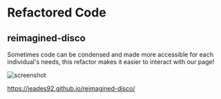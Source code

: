 # Refactored Code 

## reimagined-disco 

<p>Sometimes code can be condensed and made more accessible for each individual's needs, this refactor makes it easier to interact with our page!</p>

![screenshot](assets/images/seomod1screenshot.png)

https://jeades92.github.io/reimagined-disco/
